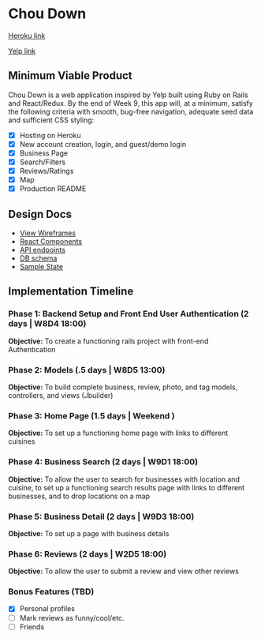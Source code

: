 # Chou Down

[Heroku link][heroku]

[Yelp link][yelp]

[heroku]: https://choudown.herokuapp.com/
[yelp]: https://www.yelp.com/

## Minimum Viable Product

Chou Down is a web application inspired by Yelp built using Ruby on Rails
and React/Redux.  By the end of Week 9, this app will, at a minimum, satisfy the
following criteria with smooth, bug-free navigation, adequate seed data and
sufficient CSS styling:

- [x] Hosting on Heroku
- [x] New account creation, login, and guest/demo login
- [x] Business Page
- [x] Search/Filters
- [x] Reviews/Ratings
- [x] Map
- [x] Production README

## Design Docs
* [View Wireframes][wireframes]
* [React Components][components]
* [API endpoints][api-endpoints]
* [DB schema][schema]
* [Sample State][sample-state]

[wireframes]: ./wireframes
[components]: ./component-hierarchy.md
[sample-state]: ./sample-state.md
[api-endpoints]: ./api-endpoints.md
[schema]: ./schema.md

## Implementation Timeline

### Phase 1: Backend Setup and Front End User Authentication (2 days | W8D4 18:00)

**Objective:** To create a functioning rails project with front-end Authentication

### Phase 2: Models (.5 days | W8D5 13:00)

**Objective:** To build complete business, review, photo, and tag models, controllers, and views (Jbuilder)

### Phase 3: Home Page (1.5 days | Weekend )

**Objective:** To set up a functioning home page with links to different cuisines

### Phase 4: Business Search (2 days | W9D1 18:00)

**Objective:** To allow the user to search for businesses with location and cuisine, to set up a functioning search results page with links to different businesses, and to drop locations on a map

### Phase 5: Business Detail (2 days | W9D3 18:00)

**Objective:** To set up a page with business details

### Phase 6: Reviews (2 days | W2D5 18:00)

**Objective:** To allow the user to submit a review and view other reviews

### Bonus Features (TBD)
- [x] Personal profiles
- [ ] Mark reviews as funny/cool/etc.
- [ ] Friends
